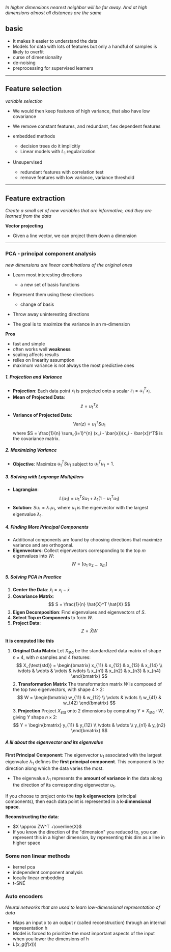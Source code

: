 *In higher dimensions nearest neighbor will be far away. And at high dimensions almost all distances are the same*

## basic
- It makes it easier to understand the data
- Models for data with lots of features but only a handful of samples is likely to overfit
- curse of dimensionality
- de-noising
- preprocessing for supervised learners

---

## Feature selection
*variable selection*

- We would then keep features of high variance, that also have low covariance
- We remove constant features, and redundant, f.ex dependent features

- embedded methods
	- decision trees do it implicitly
	- Linear models with $L_1$ regularization

- Unsupervised
	- redundant features with correlation test
	- remove features  with low variance, variance threshold

---
## Feature extraction
*Create a small set of new variables that are informative, and they are learned from the data*

**Vector projecting**
- Given a line vector, we can project them down a dimension


---
### PCA - principal component analysis
*new dimensions are linear combinations of the original ones*
- Learn most interesting directions
	-  a new set of basis functions
- Represent them using these directions
	- change of basis
- Throw away uninteresting directions

- The goal is to maximize the variance in an m-dimension

**Pros**
- fast and simple
- often works well
**weakness**
- scaling affects results
- relies on linearity assumption
- maximum variance is not always the most predictive ones

##### 1. Projection and Variance
- **Projection**: Each data point $x_i$ is projected onto a scalar $z_i = u_1^T x_i$.
- **Mean of Projected Data**:
  $$
  \bar{z} = u_1^T \bar{x}
  $$
- **Variance of Projected Data**:
  $$
  \text{Var}(z) = u_1^T S u_1
  $$
  where $S = \frac{1}{n} \sum_{i=1}^{n} (x_i - \bar{x})(x_i - \bar{x})^T$ is the covariance matrix.

##### 2. Maximizing Variance
- **Objective**: Maximize $u_1^T S u_1$ subject to $u_1^T u_1 = 1$.

##### 3. Solving with Lagrange Multipliers
- **Lagrangian**:
  $$
  L(u_1) = u_1^T S u_1 + \lambda_1 (1 - u_1^T u_1)
  $$
- **Solution**: $S u_1 = \lambda_1 u_1$, where $u_1$ is the eigenvector with the largest eigenvalue $\lambda_1$.

##### 4. Finding More Principal Components
- Additional components are found by choosing directions that maximize variance and are orthogonal.
- **Eigenvectors**: Collect eigenvectors corresponding to the top $m$ eigenvalues into $W$:
  $$
  W = [u_1 \; u_2 \; \ldots \; u_m]
  $$

##### 5. Solving PCA in Practice
1. **Center the Data**: $\hat{x}_i = x_i - \bar{x}$
2. **Covariance Matrix**:
   $$
   S = \frac{1}{n} \hat{X}^T \hat{X}
   $$
3. **Eigen Decomposition**: Find eigenvalues and eigenvectors of $S$.
4. **Select Top $m$ Components** to form $W$.
5. **Project Data**:
   $$
   Z = \hat{X} W
   $$

**It is computed like this**
1. **Original Data Matrix** Let $X_{\text{std}}$ be the standardized data matrix of shape $n \times 4$, with $n$ samples and 4 features: $$ X_{\text{std}} = \begin{bmatrix} x_{11} & x_{12} & x_{13} & x_{14} \\ \vdots & \vdots & \vdots & \vdots \\ x_{n1} & x_{n2} & x_{n3} & x_{n4} \end{bmatrix} $$ 2. **Transformation Matrix** The transformation matrix $W$ is composed of the top two eigenvectors, with shape $4 \times 2$: $$ W = \begin{bmatrix} w_{11} & w_{12} \\ \vdots & \vdots \\ w_{41} & w_{42} \end{bmatrix} $$ 3. **Projection** Project $X_{\text{std}}$ onto 2 dimensions by computing $Y = X_{\text{std}} \cdot W$, giving $Y$ shape $n \times 2$: $$ Y = \begin{bmatrix} y_{11} & y_{12} \\ \vdots & \vdots \\ y_{n1} & y_{n2} \end{bmatrix} $$

##### A lil about the eigenvector and its eigenvalue

**First Principal Component**: The eigenvector $u_1$ associated with the largest eigenvalue $\lambda_1$ defines the **first principal component**. This component is the direction along which the data varies the most.
- The eigenvalue $\lambda_1$ represents the **amount of variance** in the data along the direction of its corresponding eigenvector $u_1$.

If you choose to project onto the **top k eigenvectors** (principal components), then each data point is represented in a **k-dimensional space**.

**Reconstructing the data**:
- $X \approx ZW^T +\overline{X}$   
- If you know the direction of the "dimension" you reduced to, you can represent this in a higher dimension, by representing this dim as a line in higher space

### Some non linear methods
- kernel pca
- independent component analysis
- locally linear embedding
- t-SNE


### Auto encoders
*Neural networks that are used to learn low-dimensional
representation of data*

- Maps an input x to an output r (called reconstruction) through an internal representation h
- Model is forced to prioritize the most important aspects of the input when you lower the dimensions of h
- $L(x, g(f (x)))$ 